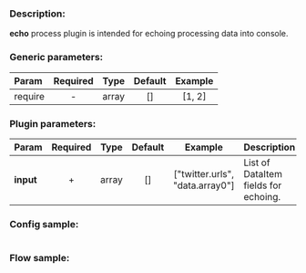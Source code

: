 ### Description:

**echo** process plugin is intended for echoing processing data into
console.


### Generic parameters:

| Param   | Required | Type  | Default | Example |
|:--------|:--------:|:-----:|:-------:|:-------:|
| require |    -     | array |   []    | [1, 2]  |


### Plugin parameters:

| Param     | Required | Type  | Default |             Example             | Description                          |
|:----------|:--------:|:-----:|:-------:|:-------------------------------:|:-------------------------------------|
| **input** |    +     | array |   []    | ["twitter.urls", "data.array0"] | List of DataItem fields for echoing. |

### Config sample:

```toml

```

### Flow sample:

```yaml
```

